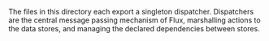 The files in this directory each export a singleton dispatcher. Dispatchers
are the central message passing mechanism of Flux, marshalling actions to the
data stores, and managing the declared dependencies between stores.
